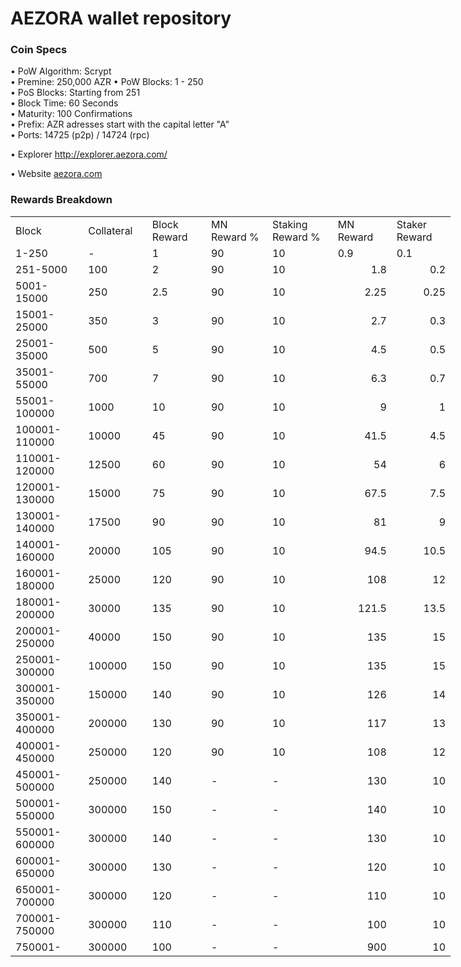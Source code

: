 AEZORA wallet repository
=====================================

### Coin Specs

• PoW Algorithm: Scrypt  
• Premine: 250,000 AZR
• PoW Blocks: 1 - 250  
• PoS Blocks: Starting from 251  
• Block Time: 60 Seconds    
• Maturity: 100 Confirmations  
• Prefix: AZR adresses start with the capital letter "A"  
• Ports: 14725 (p2p) / 14724 (rpc)

• Explorer http://explorer.aezora.com/

• Website [aezora.com](http://aezora.com/)

### Rewards Breakdown
<table border=0 cellpadding=0 cellspacing=0 width=701 class=xl6553517252
 style='border-collapse:collapse;table-layout:fixed;width:528pt'>
 <col class=xl6553517252 width=139 style='mso-width-source:userset;mso-width-alt:
 4785;width:104pt'>
 <col class=xl6553517252 width=107 span=2 style='mso-width-source:userset;
 mso-width-alt:3702;width:81pt'>
 <col class=xl6553517252 width=134 style='mso-width-source:userset;mso-width-alt:
 4608;width:100pt'>
 <col class=xl6553517252 width=107 span=2 style='mso-width-source:userset;
 mso-width-alt:3702;width:81pt'>
 <tr height=21 style='mso-height-source:userset;height:15.75pt'>
  <td height=21 class=xl6317252 width=150 style='height:15.75pt;width:104pt'>Block</td>
  <td class=xl6317252 width=107 style='width:81pt'>Collateral</td>
  <td class=xl6317252 width=107 style='width:81pt'>Block Reward</td>
  <td class=xl6317252 width=107 style='width:81pt'>MN Reward %</td>
  <td class=xl6317252 width=134 style='width:100pt'>Staking Reward %</td>
  <td class=xl6317252 width=107 style='width:81pt'>MN Reward</td>
  <td class=xl6317252 width=107 style='width:81pt'>Staker Reward</td>
 </tr>
 <tr height=21 style='mso-height-source:userset;height:15.75pt'>
  <td height=21 class=xl6417252 style='height:15.75pt'>1-250</td>
  <td class=xl6517252>-</td>
  <td class=xl6517252>1</td>
  <td class=xl6617252>90</td>
  <td class=xl6617252>10</td>
  <td class=xl6717252>0.9</td>
  <td class=xl6553517252>0.1</td>
 </tr>
 <tr height=21 style='mso-height-source:userset;height:15.75pt'>
  <td height=21 class=xl6417252 style='height:15.75pt'>251-5000</td>
  <td class=xl6517252>100</td>
  <td class=xl6617252>2</td>
  <td class=xl6617252>90</td>
  <td class=xl6617252>10</td>
  <td class=xl6717252 align=right>1.8</td>
  <td class=xl6817252 align=right>0.2</td>
 </tr>
 <tr height=21 style='mso-height-source:userset;height:15.75pt'>
  <td height=21 class=xl6417252 style='height:15.75pt'>5001-15000</td>
  <td class=xl6517252>250</td>
  <td class=xl6617252>2.5</td>
  <td class=xl6617252>90</td>
  <td class=xl6617252>10</td>
  <td class=xl6717252 align=right>2.25</td>
  <td class=xl6817252 align=right>0.25</td>
 </tr>
 <tr height=21 style='mso-height-source:userset;height:15.75pt'>
  <td height=21 class=xl6417252 style='height:15.75pt'>15001-25000</td>
  <td class=xl6517252>350</td>
  <td class=xl6617252>3</td>
  <td class=xl6617252>90</td>
  <td class=xl6617252>10</td>
  <td class=xl6717252 align=right>2.7</td>
  <td class=xl6817252 align=right>0.3</td>
 </tr>
 <tr height=21 style='mso-height-source:userset;height:15.75pt'>
  <td height=21 class=xl6417252 style='height:15.75pt'>25001-35000</td>
  <td class=xl6517252>500</td>
  <td class=xl6617252>5</td>
  <td class=xl6617252>90</td>
  <td class=xl6617252>10</td>
  <td class=xl6717252 align=right>4.5</td>
  <td class=xl6817252 align=right>0.5</td>
 </tr>
 <tr height=21 style='mso-height-source:userset;height:15.75pt'>
  <td height=21 class=xl6417252 style='height:15.75pt'>35001-55000</td>
  <td class=xl6517252>700</td>
  <td class=xl6617252>7</td>
  <td class=xl6617252>90</td>
  <td class=xl6617252>10</td>
  <td class=xl6717252 align=right>6.3</td>
  <td class=xl6817252 align=right>0.7</td>
 </tr>
 <tr height=21 style='mso-height-source:userset;height:15.75pt'>
  <td height=21 class=xl6417252 style='height:15.75pt'>55001-100000</td>
  <td class=xl6517252>1000</td>
  <td class=xl6617252>10</td>
  <td class=xl6617252>90</td>
  <td class=xl6617252>10</td>
  <td class=xl6717252 align=right>9</td>
  <td class=xl6817252 align=right>1</td>
 </tr>
 <tr height=21 style='mso-height-source:userset;height:15.75pt'>
  <td height=21 class=xl6417252 style='height:15.75pt'>100001-110000</td>
  <td class=xl6517252>10000</td>
  <td class=xl6617252>45</td>
  <td class=xl6617252>90</td>
  <td class=xl6617252>10</td>
  <td class=xl6717252 align=right>41.5</td>
  <td class=xl6817252 align=right>4.5</td>
 </tr>
 <tr height=21 style='mso-height-source:userset;height:15.75pt'>
  <td height=21 class=xl6417252 style='height:15.75pt'>110001-120000</td>
  <td class=xl6517252>12500</td>
  <td class=xl6617252>60</td>
  <td class=xl6617252>90</td>
  <td class=xl6617252>10</td>
  <td class=xl6717252 align=right>54</td>
  <td class=xl6817252 align=right>6</td>
 </tr>
 <tr height=21 style='mso-height-source:userset;height:15.75pt'>
  <td height=21 class=xl6417252 style='height:15.75pt'>120001-130000</td>
  <td class=xl6517252>15000</td>
  <td class=xl6617252>75</td>
  <td class=xl6617252>90</td>
  <td class=xl6617252>10</td>
  <td class=xl6717252 align=right>67.5</td>
  <td class=xl6817252 align=right>7.5</td>
 </tr>
 <tr height=21 style='mso-height-source:userset;height:15.75pt'>
  <td height=21 class=xl6417252 style='height:15.75pt'>130001-140000</td>
  <td class=xl6517252>17500</td>
  <td class=xl6617252>90</td>
  <td class=xl6617252>90</td>
  <td class=xl6617252>10</td>
  <td class=xl6717252 align=right>81</td>
  <td class=xl6817252 align=right>9</td>
 </tr>
 <tr height=21 style='mso-height-source:userset;height:15.75pt'>
  <td height=21 class=xl6417252 style='height:15.75pt'>140001-160000</td>
  <td class=xl6517252>20000</td>
  <td class=xl6617252>105</td>
  <td class=xl6617252>90</td>
  <td class=xl6617252>10</td>
  <td class=xl6717252 align=right>94.5</td>
  <td class=xl6817252 align=right>10.5</td>
 </tr>
 <tr height=21 style='mso-height-source:userset;height:15.75pt'>
  <td height=21 class=xl6417252 style='height:15.75pt'>160001-180000</td>
  <td class=xl6517252>25000</td>
  <td class=xl6617252>120</td>
  <td class=xl6617252>90</td>
  <td class=xl6617252>10</td>
  <td class=xl6717252 align=right>108</td>
  <td class=xl6817252 align=right>12</td>
 </tr>
 <tr height=21 style='mso-height-source:userset;height:15.75pt'>
  <td height=21 class=xl6417252 style='height:15.75pt'>180001-200000</td>
  <td class=xl6517252>30000</td>
  <td class=xl6617252>135</td>
  <td class=xl6617252>90</td>
  <td class=xl6617252>10</td>
  <td class=xl6717252 align=right>121.5</td>
  <td class=xl6817252 align=right>13.5</td>
 </tr>
 <tr height=21 style='mso-height-source:userset;height:15.75pt'>
  <td height=21 class=xl6417252 style='height:15.75pt'>200001-250000</td>
  <td class=xl6517252>40000</td>
  <td class=xl6617252>150</td>
  <td class=xl6617252>90</td>
  <td class=xl6617252>10</td>
  <td class=xl6717252 align=right>135</td>
  <td class=xl6817252 align=right>15</td>
 </tr>
 <tr height=21 style='mso-height-source:userset;height:15.75pt'>
  <td height=21 class=xl6417252 style='height:15.75pt'>250001-300000</td>
  <td class=xl6517252>100000</td>
  <td class=xl6617252>150</td>
  <td class=xl6617252>90</td>
  <td class=xl6617252>10</td>
  <td class=xl6717252 align=right>135</td>
  <td class=xl6817252 align=right>15</td>
 </tr>
 <tr height=21 style='mso-height-source:userset;height:15.75pt'>
  <td height=21 class=xl6417252 style='height:15.75pt'>300001-350000</td>
  <td class=xl6517252>150000</td>
  <td class=xl6617252>140</td>
  <td class=xl6617252>90</td>
  <td class=xl6617252>10</td>
  <td class=xl6717252 align=right>126</td>
  <td class=xl6817252 align=right>14</td>
 </tr>
 <tr height=21 style='mso-height-source:userset;height:15.75pt'>
  <td height=21 class=xl6417252 style='height:15.75pt'>350001-400000</td>
  <td class=xl6517252>200000</td>
  <td class=xl6617252>130</td>
  <td class=xl6617252>90</td>
  <td class=xl6617252>10</td>
  <td class=xl6717252 align=right>117</td>
  <td class=xl6817252 align=right>13</td>
 </tr>
 <tr height=21 style='mso-height-source:userset;height:15.75pt'>
  <td height=21 class=xl6417252 style='height:15.75pt'>400001-450000</td>
  <td class=xl6517252>250000</td>
  <td class=xl6617252>120</td>
  <td class=xl6617252>90</td>
  <td class=xl6617252>10</td>
  <td class=xl6717252 align=right>108</td>
  <td class=xl6817252 align=right>12</td>
 </tr>
 <tr height=21 style='mso-height-source:userset;height:15.75pt'>
  <td height=21 class=xl6417252 style='height:15.75pt'>450001-500000</td>
  <td class=xl6517252>250000</td>
  <td class=xl6617252>140</td>
  <td class=xl6617252>-</td>
  <td class=xl6617252>-</td>
  <td class=xl6717252 align=right>130</td>
  <td class=xl6817252 align=right>10</td>
 </tr>
 <tr height=21 style='mso-height-source:userset;height:15.75pt'>
  <td height=21 class=xl6417252 style='height:15.75pt'>500001-550000</td>
  <td class=xl6517252>300000</td>
  <td class=xl6617252>150</td>
  <td class=xl6617252>-</td>
  <td class=xl6617252>-</td>
  <td class=xl6717252 align=right>140</td>
  <td class=xl6817252 align=right>10</td>
 </tr>
 <tr height=21 style='mso-height-source:userset;height:15.75pt'>
  <td height=21 class=xl6417252 style='height:15.75pt'>550001-600000</td>
  <td class=xl6517252>300000</td>
  <td class=xl6617252>140</td>
  <td class=xl6617252>-</td>
  <td class=xl6617252>-</td>
  <td class=xl6717252 align=right>130</td>
  <td class=xl6817252 align=right>10</td>
 </tr>
 <tr height=21 style='mso-height-source:userset;height:15.75pt'>
  <td height=21 class=xl6417252 style='height:15.75pt'>600001-650000</td>
  <td class=xl6517252>300000</td>
  <td class=xl6617252>130</td>
  <td class=xl6617252>-</td>
  <td class=xl6617252>-</td>
  <td class=xl6717252 align=right>120</td>
  <td class=xl6817252 align=right>10</td>
 </tr>
 <tr height=21 style='mso-height-source:userset;height:15.75pt'>
  <td height=21 class=xl6417252 style='height:15.75pt'>650001-700000</td>
  <td class=xl6517252>300000</td>
  <td class=xl6617252>120</td>
  <td class=xl6617252>-</td>
  <td class=xl6617252>-</td>
  <td class=xl6717252 align=right>110</td>
  <td class=xl6817252 align=right>10</td>
 </tr>
 <tr height=21 style='mso-height-source:userset;height:15.75pt'>
  <td height=21 class=xl6417252 style='height:15.75pt'>700001-750000</td>
  <td class=xl6517252>300000</td>
  <td class=xl6617252>110</td>
  <td class=xl6617252>-</td>
  <td class=xl6617252>-</td>
  <td class=xl6717252 align=right>100</td>
  <td class=xl6817252 align=right>10</td>
 </tr>
 <tr height=21 style='mso-height-source:userset;height:15.75pt'>
  <td height=21 class=xl6417252 style='height:15.75pt'>750001-</td>
  <td class=xl6517252>300000</td>
  <td class=xl6617252>100</td>
  <td class=xl6617252>-</td>
  <td class=xl6617252>-</td>
  <td class=xl6717252 align=right>900</td>
  <td class=xl6817252 align=right>10</td>
 </tr>
 
 </table>
